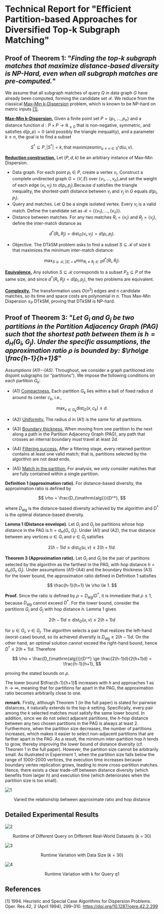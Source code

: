 # Technical Report for "Efficient Partition-based Approaches for Diversified Top-k Subgraph Matching"
## Proof of Theorem 1: "*Finding the top-k subgraph matches that maximize distance-based diversity is NP-Hard, even when all subgraph matches are pre-computed.*"
We assume that all subgraph matches of query $Q$ in data graph $G$ have already been computed, forming the candidate set $\mathcal{R}$. We reduce from the classical <u>Max–Min k-Dispersion</u> problem, which is known to be NP-hard on metric inputs <a href="#ref1">[1]</a>. 

**<u>Max–Min k-Dispersion.</u>**
Given a finite point set $P = \{p_1, \dots, p_n\}$ and a distance function $d: P \times P \to \mathbb{R}_{\ge 0}$ that is non-negative, symmetric, and satisfies $d(p,p)=0$ (and possibly the triangle inequality), and a parameter $k \le n$, the goal is to find a subset

$$
S^{\ast} \subseteq P, |S^{\ast}| = k,\text{that maximizes} \min_{u \ne v \in S^{\ast}} d(u, v).
$$

**<u>Reduction construction.</u>**
Let $(P, d, k)$ be an arbitrary instance of Max–Min Dispersion.
- Data graph. For each point $p_i \in P$, create a vertex $v_i$.
    Construct a complete undirected graph $G = (V,E)$ over $\{v_1, \dots, v_n\}$,and set the weight of each edge $(v_i, v_j)$ to $d(p_i, p_j)$.Because $d$ satisfies the triangle inequality, the shortest-path distance between $v_i$ and $v_j$ in $G$ equals $d(p_i, p_j)$.
- Query and matches. Let $Q$ be a single isolated vertex. Every $v_i$ is a valid match. Define the candidate set as $\mathcal{R} = \{ \{v_1\}, \dots, \{v_n\} \}$.
- Distance between matches. For any two matches $R_i = \{v_i\}$ and $R_j = \{v_j\}$, define the inter-match distance as

$$
d^*(R_i, R_j) = \mathrm{dist}_G(v_i, v_j) = d(p_i, p_j).
$$

- Objective. The DT*k*SM problem asks to find a subset $S \subseteq \mathcal{R}$ of size $k$ that maximizes the minimum inter-match distance:

$$
\max_{S \subseteq \mathcal{R}, |S|=k} \min_{R_i \ne R_j \in S} d^*(R_i, R_j).
$$

**<u>Equivalence.</u>**
Any solution $S \subseteq \mathcal{R}$ corresponds to a subset $P_S \subseteq P$ of the same size, and since $d^*(R_i, R_j) = d(p_i, p_j)$, the two problems are equivalent.

**<u>Complexity.</u>**
The transformation uses $O(n^2)$ edges and $n$ candidate matches, so its time and space costs are polynomial in $n$. Thus Max–Min Dispersion $\le_P$ DT*k*SM, proving that DT*k*SM is NP-hard.

## Proof of Theorem 3: "*Let $G_i$ and $G_j$ be two partitions in the Partition Adjacency Graph (PAG) such that the shortest path between them is $h = d_H(G_i, G_j)$.  Under the specific assumptions, the approximation ratio $\rho$ is bounded by: $\rho\ge \frac{h-1}{h+1}$*"

*Assumptions (A1)--(A5).* Throughout, we consider a graph partitioned into disjoint subgraphs (or “partitions”).  We impose the following conditions on each partition $G_k$:
- (A1) <u>Compactness.</u>  Each partition $G_k$ lies within a ball of fixed radius $d$ around its center $c_k$, i.e.,

$$
\max_{x \in G_k}\mathrm{dist}_G(x, c_k) \le d.
$$

- (A2) <u>Uniformity.</u> The radius $d$ in (A1) is the same for all partitions.

- (A3) <u>Boundary thickness.</u> When moving from one partition to the next along a path in the Partition Adjacency Graph (PAG), any path that crosses an internal boundary must travel at least $2d$.

- (A4) <u>Filtering success.</u> After a filtering stage, every retained partition contains at least one valid match; that is, partitions selected by the algorithm are not dead ends.

- (A5) <u>Match in the partition.</u> 
For analysis, we only consider matches that are fully contained within a single partition.

**Definition 1 (approximation ratio).**
For distance-based diversity, the approximation ratio is defined by

$$
\rho = \frac{D_{\mathrm{alg}}}{D^*},
$$

where $D_{\mathrm{alg}}$ is the distance-based diversity achieved by the algorithm and $D^*$ is the optimal distance-based diversity.

**Lemma 1 (Distance envelope)**.
Let $G_i$ and $G_j$ be partitions whose hop distance in the PAG is $h=d_H(G_i,G_j)$.  Under (A1) and (A2), the true distance between any vertices $u\in G_i$ and $v\in G_j$ satisfies

$$
2(h-1)d \le \mathrm{dist}_G(u,v) \le 2(h+1)d.
$$

**Theorem 3 (Approximation ratio).**
Let $G_i$ and $G_j$ be the pair of partitions selected by the algorithm as the farthest in the PAG, with hop distance $h=d_H(G_i,G_j)$.  Under assumptions (A1)–(A4) and the boundary thickness (A3) for the lower bound, the approximation ratio defined in Definition 1 satisfies

$$
\frac{h-1}{h+1} \le \rho \le 1.
$$

**Proof.**
Since the ratio is defined by $\rho = D_{\mathrm{alg}}/D^*$, it is immediate that $\rho \le 1$, because $D_{\mathrm{alg}}$ cannot exceed $D^*$. For the lower bound, consider the partitions $G_i$ and $G_j$ with hop distance $h$.  Lemma 1 gives

$$
2(h-1)d \le \mathrm{dist}_G(u,v)\le 2(h+1)d
$$

for $u\in G_i$, $v\in G_j$. The algorithm selects a pair that realizes the left-hand (worst-case) bound, so its achieved diversity is $D_{\mathrm{alg}} \ge 2(h-1)d$. On the other hand, an optimal solution cannot exceed the right-hand bound, hence $D^*\le 2(h+1)d$.  Therefore

$$
\rho = \frac{D_{\mathrm{alg}}}{D^*} \ge \frac{2(h-1)d}{2(h+1)d} = \frac{h-1}{h+1},
$$

proving the stated bounds on $\rho$.

The lower bound $\tfrac{h-1}{h+1}$ increases with $h$ and approaches $1$ as $h\to\infty$, meaning that for partitions far apart in the PAG, the approximation ratio becomes arbitrarily close to one.

**remark.**
Firstly, although Theorem 1 (in the full paper) is stated for pairwise distances, it naturally extends to the top-$k$ setting. Specifically, every pair among the $k$ selected matches must satisfy the same lower bound. In addition, since we do not select adjacent partitions, the $h$-hop distance between any two chosen partitions in the PAG is always at least 2. Furthermore, when the partition size decreases, the number of partitions increases, which makes it easier to select non-adjacent partitions that are farther apart in the PAG. As a result, the minimum inter-partition hop $h$ tends to grow, thereby improving the lower bound of distance diversity (cf. Theorem 1 in the full paper). However, the partition size cannot be arbitrarily small. As illustrated in Experiment 1, when the partition size falls below the range of 1000–2000 vertices, the execution time increases because boundary vertex replication grows, leading to more cross-partition matches. Hence, there exists a clear trade-off between distance diversity (which benefits from larger $h$) and execution time (which deteriorates when the partition size is too small).

![1](figures/1.png)
<center> Varied the relationship between approximate ratio and hop distance </center>

## Detailed Experimental Results

![2](figures/real-world.png)
<center> Runtime of Different Query on Different Real-World Datasets (k = 30) </center>

![3](figures/datasize-time.png)
<center>  Runtime Variation with Data Size (k = 30) </center>

![4](figures/k-time.png)
<center>  Runtime Variation with k for Query q1 </center>

## References
<a id="ref1"></a>
[1] 1994. Heuristic and Special Case Algorithms for Dispersion Problems. Oper. Res.42, 2 (April 1994), 299–310. https://doi.org/10.1287/opre.42.2.299


